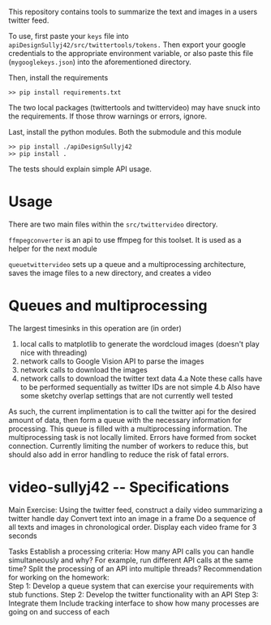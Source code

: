 This repository contains tools to summarize the text and images in a users twitter feed. 

To use, first paste your `keys` file into `apiDesignSullyj42/src/twittertools/tokens.` Then export your google credentials to the appropriate environment variable, or also paste this file (`mygooglekeys.json`) into the aforementioned directory.

Then, install the requirements
```
>> pip install requirements.txt
```
The two local packages (twittertools and twittervideo) may have snuck into the requirements. If those throw warnings or errors, ignore.

Last, install the python modules. Both the submodule and this module
```
>> pip install ./apiDesignSullyj42
>> pip install .
```
The tests should explain simple API usage. 

# Usage
There are two main files within the `src/twittervideo` directory. 

`ffmpegconverter` is an api to use ffmpeg for this toolset. It is used as a helper for the next module

`queuetwittervideo` sets up a queue and a multiprocessing architecture, saves the image files to a new directory, and creates a video

# Queues and multiprocessing
The largest timesinks in this operation are (in order)
1. local calls to matplotlib to generate the wordcloud images (doesn't play nice with threading)
2. network calls to Google Vision API to parse the images
3. network calls to download the images
4. network calls to download the twitter text data
4.a Note these calls have to be performed sequentially as twitter IDs are not simple
4.b Also have some sketchy overlap settings that are not currently well tested

As such, the current implimentation is to call the twitter api for the desired amount of data, then form a queue with the necessary information for processing. 
This queue is filled with a multiprocessing information. The multiprocessing task is not locally limited. Errors have formed from socket connection. Currently limiting the number of workers to reduce this, but should also add in error handling to reduce the risk of fatal errors.

# video-sullyj42 -- Specifications
Main Exercise:  Using the twitter feed, construct a daily video summarizing a twitter handle day
Convert text into an image in a frame
Do a sequence of all texts and images in chronological order.
Display each video frame for 3 seconds


Tasks
Establish a processing criteria:
How many API calls you can handle simultaneously and why?
For example, run different API calls at the same time?
Split the processing of an API into multiple threads?
Recommendation for working on the homework:  
Step 1:
Develop a queue system that can exercise your requirements with stub functions.
Step 2: 
Develop the twitter functionality with an API
Step 3:
Integrate them
Include tracking interface to show how many processes are going on and success of each

